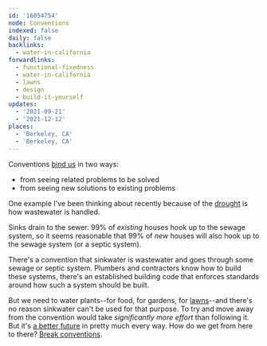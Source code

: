 ```yaml
---
id: '16054754'
node: Conventions
indexed: false
daily: false
backlinks:
  - water-in-california
forwardlinks:
  - functional-fixedness
  - water-in-california
  - lawns
  - design
  - build-it-yourself
updates:
  - '2021-09-21'
  - '2021-12-12'
places:
  - 'Berkeley, CA'
  - 'Berkeley, CA'
---
```

Conventions [bind us](functional-fixedness.md) in two ways:

- from seeing related problems to be solved
- from seeing new solutions to existing problems

One example I've been thinking about recently because of the [drought](water-in-california.md) is how wastewater is handled. 

Sinks drain to the sewer. 99% of *existing* houses hook up to the sewage system, so it seems reasonable that 99% of *new* houses will also hook up to the sewage system (or a septic system).

There's a convention that sinkwater is wastewater and goes through some sewage or septic system. Plumbers and contractors know how to build these systems, there's an established building code that enforces standards around how such a system should be built. 

But we need to water plants--for food, for gardens, for [lawns](lawns.md)--and there's no reason sinkwater can't be used for that purpose. To try and move away from the convention would take *significantly more effort* than following it. But it's [a better future](design.md) in pretty much every way. How do we get from here to there? [Break conventions](build-it-yourself.md). 

